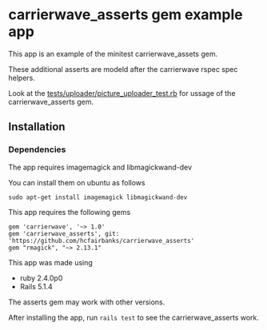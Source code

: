 # carrierwave_asserts gem example app

This app is an example of the minitest carrierwave_assets gem.

These additional asserts are modeld after the carrierwave rspec spec helpers.

Look at the [tests/uploader/picture_uploader_test.rb](https://github.com/hcfairbanks/carrierwave_asserts_example/blob/master/test/uploaders/picture_uploader_test.rb) for ussage of the carrierwave_asserts gem.

## Installation

### Dependencies
The app requires imagemagick and libmagickwand-dev

You can install them on ubuntu as follows

```sudo apt-get install imagemagick libmagickwand-dev```


This app requires the following gems

```
gem 'carrierwave', '~> 1.0'
gem 'carrierwave_asserts', git: 'https://github.com/hcfairbanks/carrierwave_asserts'
gem "rmagick", "~> 2.13.1"
```

This app was made using

- ruby 2.4.0p0
- Rails 5.1.4


The asserts gem may work with other versions.

After installing the app, run ```rails test``` to see the carrierwave_asserts work.
